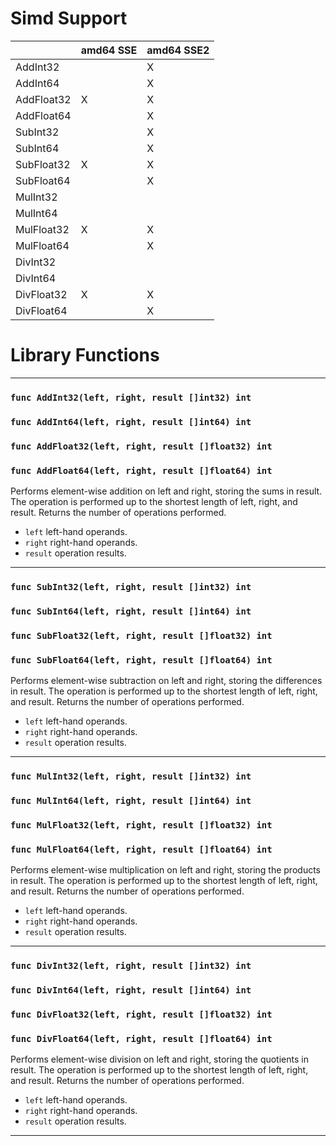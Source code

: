# Simd Support
|          |amd64 SSE|amd64 SSE2|
|----------|---------|----------|
|AddInt32  |         |X         |
|AddInt64  |         |X         |
|AddFloat32|X        |X         |
|AddFloat64|         |X         |
|SubInt32  |         |X         |
|SubInt64  |         |X         |
|SubFloat32|X        |X         |
|SubFloat64|         |X         |
|MulInt32  |         |          |
|MulInt64  |         |          |
|MulFloat32|X        |X         |
|MulFloat64|         |X         |
|DivInt32  |         |          |
|DivInt64  |         |          |
|DivFloat32|X        |X         |
|DivFloat64|         |X         |
# Library Functions
---
### ```func AddInt32(left, right, result []int32) int```
### ```func AddInt64(left, right, result []int64) int```
### ```func AddFloat32(left, right, result []float32) int```
### ```func AddFloat64(left, right, result []float64) int```
Performs element-wise addition on left and right, storing the sums in result.
The operation is performed up to the shortest length of left, right, and result.
Returns the number of operations performed.
- ```left``` left-hand operands.
- ```right``` right-hand operands.
- ```result``` operation results.
---
### ```func SubInt32(left, right, result []int32) int```
### ```func SubInt64(left, right, result []int64) int```
### ```func SubFloat32(left, right, result []float32) int```
### ```func SubFloat64(left, right, result []float64) int```
Performs element-wise subtraction on left and right, storing the differences in result.
The operation is performed up to the shortest length of left, right, and result.
Returns the number of operations performed.
- ```left``` left-hand operands.
- ```right``` right-hand operands.
- ```result``` operation results.
---
### ```func MulInt32(left, right, result []int32) int```
### ```func MulInt64(left, right, result []int64) int```
### ```func MulFloat32(left, right, result []float32) int```
### ```func MulFloat64(left, right, result []float64) int```
Performs element-wise multiplication on left and right, storing the products in result.
The operation is performed up to the shortest length of left, right, and result.
Returns the number of operations performed.
- ```left``` left-hand operands.
- ```right``` right-hand operands.
- ```result``` operation results.
---
### ```func DivInt32(left, right, result []int32) int```
### ```func DivInt64(left, right, result []int64) int```
### ```func DivFloat32(left, right, result []float32) int```
### ```func DivFloat64(left, right, result []float64) int```
Performs element-wise division on left and right, storing the quotients in result.
The operation is performed up to the shortest length of left, right, and result.
Returns the number of operations performed.
- ```left``` left-hand operands.
- ```right``` right-hand operands.
- ```result``` operation results.
---

